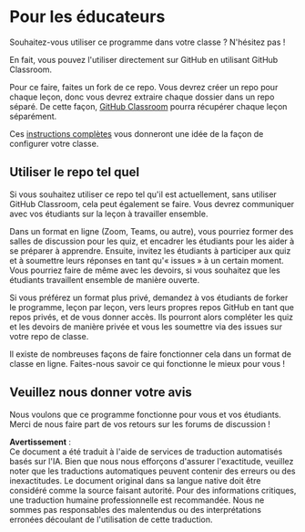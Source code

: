 # Pour les éducateurs

Souhaitez-vous utiliser ce programme dans votre classe ? N'hésitez pas !

En fait, vous pouvez l'utiliser directement sur GitHub en utilisant GitHub Classroom.

Pour ce faire, faites un fork de ce repo. Vous devrez créer un repo pour chaque leçon, donc vous devrez extraire chaque dossier dans un repo séparé. De cette façon, [GitHub Classroom](https://classroom.github.com/classrooms) pourra récupérer chaque leçon séparément.

Ces [instructions complètes](https://github.blog/2020-03-18-set-up-your-digital-classroom-with-github-classroom/) vous donneront une idée de la façon de configurer votre classe.

## Utiliser le repo tel quel

Si vous souhaitez utiliser ce repo tel qu'il est actuellement, sans utiliser GitHub Classroom, cela peut également se faire. Vous devrez communiquer avec vos étudiants sur la leçon à travailler ensemble.

Dans un format en ligne (Zoom, Teams, ou autre), vous pourriez former des salles de discussion pour les quiz, et encadrer les étudiants pour les aider à se préparer à apprendre. Ensuite, invitez les étudiants à participer aux quiz et à soumettre leurs réponses en tant qu'« issues » à un certain moment. Vous pourriez faire de même avec les devoirs, si vous souhaitez que les étudiants travaillent ensemble de manière ouverte.

Si vous préférez un format plus privé, demandez à vos étudiants de forker le programme, leçon par leçon, vers leurs propres repos GitHub en tant que repos privés, et de vous donner accès. Ils pourront alors compléter les quiz et les devoirs de manière privée et vous les soumettre via des issues sur votre repo de classe.

Il existe de nombreuses façons de faire fonctionner cela dans un format de classe en ligne. Faites-nous savoir ce qui fonctionne le mieux pour vous !

## Veuillez nous donner votre avis

Nous voulons que ce programme fonctionne pour vous et vos étudiants. Merci de nous faire part de vos retours sur les forums de discussion !

**Avertissement** :  
Ce document a été traduit à l'aide de services de traduction automatisés basés sur l'IA. Bien que nous nous efforçons d'assurer l'exactitude, veuillez noter que les traductions automatiques peuvent contenir des erreurs ou des inexactitudes. Le document original dans sa langue native doit être considéré comme la source faisant autorité. Pour des informations critiques, une traduction humaine professionnelle est recommandée. Nous ne sommes pas responsables des malentendus ou des interprétations erronées découlant de l'utilisation de cette traduction.